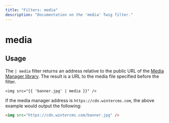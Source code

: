 ```yaml
---
title: "Filters: media"
description: "Documentation on the 'media' Twig filter."
---
```

# media

## Usage

The `| media` filter returns an address relative to the public URL of the [Media Manager library](../../docs/cms/mediamanager). The result is a URL to the media file specified before the filter.

```twig
<img src="{{ 'banner.jpg' | media }}" />
```

If the media manager address is `https://cdn.wintercms.com`, the above example would output the following:

```html
<img src="https://cdn.wintercms.com/banner.jpg" />
```
